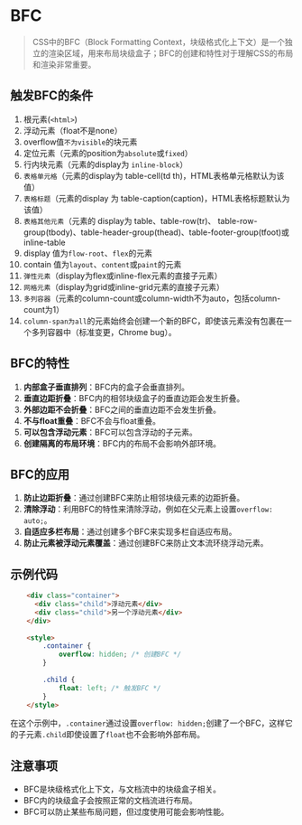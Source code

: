 # BFC
> CSS中的BFC（Block Formatting Context，块级格式化上下文）是一个独立的渲染区域，用来布局块级盒子；BFC的创建和特性对于理解CSS的布局和渲染非常重要。

## 触发BFC的条件

1. 根元素(`<html>`)
2. 浮动元素（float不是none）
3. overflow值`不为visible`的块元素
4. 定位元素（元素的position为`absolute`或`fixed`）
5. 行内块元素（元素的display为 `inline-block`）
6. `表格单元格`（元素的display为 table-cell(td th)，HTML表格单元格默认为该值）
7. `表格标题`（元素的display 为 table-caption(caption)，HTML表格标题默认为该值）
8. `表格其他元素`（元素的 display为 table、table-row(tr)、 table-row-group(tbody)、table-header-group(thead)、table-footer-group(tfoot)或 inline-table
9. display 值为`flow-root`、`flex`的元素
10. contain 值为`layout`、`content`或`paint`的元素
11. `弹性元素`（display为flex或inline-flex元素的直接子元素）
12. `网格元素`（display为grid或inline-grid元素的直接子元素）
13. `多列容器`（元素的column-count或column-width不为auto，包括column-count为1）
14. `column-span为all`的元素始终会创建一个新的BFC，即使该元素没有包裹在一个多列容器中（标准变更，Chrome bug）。

## BFC的特性

1. **内部盒子垂直排列**：BFC内的盒子会垂直排列。
2. **垂直边距折叠**：BFC内的相邻块级盒子的垂直边距会发生折叠。
3. **外部边距不会折叠**：BFC之间的垂直边距不会发生折叠。
4. **不与float重叠**：BFC不会与float重叠。
5. **可以包含浮动元素**：BFC可以包含浮动的子元素。
6. **创建隔离的布局环境**：BFC内的布局不会影响外部环境。

## BFC的应用

1. **防止边距折叠**：通过创建BFC来防止相邻块级元素的边距折叠。
2. **清除浮动**：利用BFC的特性来清除浮动，例如在父元素上设置`overflow: auto;`。
3. **自适应多栏布局**：通过创建多个BFC来实现多栏自适应布局。
4. **防止元素被浮动元素覆盖**：通过创建BFC来防止文本流环绕浮动元素。

## 示例代码

```html
    <div class="container">
      <div class="child">浮动元素</div>
      <div class="child">另一个浮动元素</div>
    </div>
    
    <style>
        .container {
            overflow: hidden; /* 创建BFC */
        }
    
        .child {
            float: left; /* 触发BFC */
        }
    </style>
```
在这个示例中，`.container`通过设置`overflow: hidden;`创建了一个BFC，这样它的子元素`.child`即使设置了`float`也不会影响外部布局。

## 注意事项

- BFC是块级格式化上下文，与文档流中的块级盒子相关。
- BFC内的块级盒子会按照正常的文档流进行布局。
- BFC可以防止某些布局问题，但过度使用可能会影响性能。
